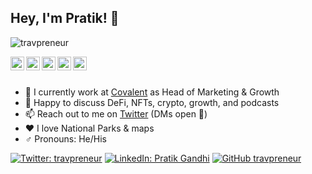 ## Hey, I'm Pratik! 👋

<p align="left"> <img src="https://komarev.com/ghpvc/?username=travpreneur&label=Views&color=blue&style=plastic" alt="travpreneur" /> </p>

<a href="https://twitter.com/travpreneur">
  <img align="left" alt="Pratik's Twitter" width="22px" src="https://cdn.jsdelivr.net/npm/simple-icons@v3/icons/twitter.svg" />
</a>
<a href="https://t.me/travpreneur">
  <img align="left" alt="Pratik's Telegram" width="22px" src="https://cdn.jsdelivr.net/npm/simple-icons@v3/icons/telegram.svg" />
</a>
<a href="https://instagram.com/travpreneur/">
  <img align="left" alt="Pratik's Instagram" width="22px" src="https://cdn.jsdelivr.net/npm/simple-icons@v3/icons/instagram.svg" />
</a>
<a href="https://linkedin.com/in/travpreneur">
  <img align="left" alt="Pratik's Linkdein" width="22px" src="https://cdn.jsdelivr.net/npm/simple-icons@v3/icons/linkedin.svg" />
</a>
<a href="https://www.facebook.com/pratikgandhii/">
  <img align="left" alt="Pratik's Facebook" width="22px" src="https://cdn.jsdelivr.net/npm/simple-icons@v3/icons/facebook.svg" />
</a>

<br/>
<br/>



- 🔭  I currently work at [Covalent](https://covalenthq.com) as Head of Marketing & Growth
- 💬  Happy to discuss DeFi, NFTs, crypto, growth, and podcasts
- 📫  Reach out to me on [Twitter](https://twitter.com/travpreneur) (DMs open 💌)
- ♥️  I love National Parks & maps
- ♂  Pronouns: He/His


[![Twitter: travpreneur](https://img.shields.io/twitter/follow/travpreneur?style=social)](https://twitter.com/travpreneur)
[![LinkedIn: Pratik Gandhi](https://img.shields.io/badge/-travpreneur-blue?style=flat-square&logo=Linkedin&logoColor=white&link=https://www.linkedin.com/in/travpreneur/)](https://www.linkedin.com/in/travpreneur/)
[![GitHub travpreneur](https://img.shields.io/github/followers/travpreneur?label=follow&style=social)](https://github.com/travpreneur)
